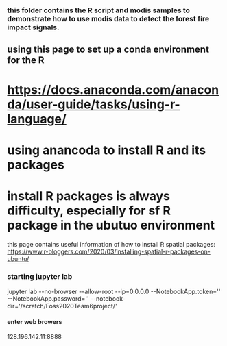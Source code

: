 ### this folder contains the R script and modis samples to demonstrate how to use modis data to detect the forest fire impact signals. 
## using this page to set up a conda environment for the R
# https://docs.anaconda.com/anaconda/user-guide/tasks/using-r-language/
# using anancoda to install R and its packages 

# install R packages is always difficulty, especially for sf R package in the ubutuo environment  
this page contains useful information of how to install R spatial packages: https://www.r-bloggers.com/2020/03/installing-spatial-r-packages-on-ubuntu/

### starting  jupyter lab
jupyter lab --no-browser --allow-root --ip=0.0.0.0 --NotebookApp.token='' --NotebookApp.password='' --notebook-dir='/scratch/Foss2020Team6project/'

#### enter web browers
128.196.142.11:8888
